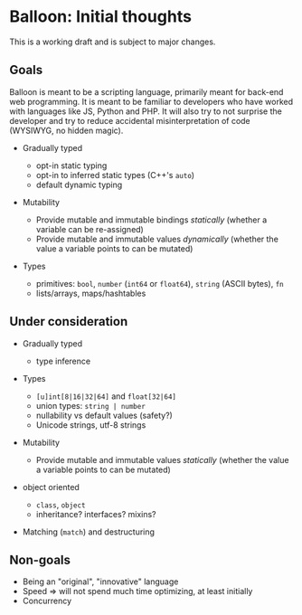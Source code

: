 # Balloon: Initial thoughts

This is a working draft and is subject to major changes.

## Goals

Balloon is meant to be a scripting language, primarily meant for back-end web programming. It is meant to be familiar to developers who have worked with languages like JS, Python and PHP. It will also try to not surprise the developer and try to reduce accidental misinterpretation of code (WYSIWYG, no hidden magic).

- Gradually typed
    - opt-in static typing
    - opt-in to inferred static types (C++'s `auto`)
    - default dynamic typing

- Mutability
    - Provide mutable and immutable bindings _statically_ (whether a variable can be re-assigned)
    - Provide mutable and immutable values _dynamically_ (whether the value a variable points to can be mutated)

- Types
    - primitives: `bool`, `number` (`int64` or `float64`), `string` (ASCII bytes), `fn`
    - lists/arrays, maps/hashtables

## Under consideration
- Gradually typed
    - type inference

- Types
    - `[u]int[8|16|32|64]` and `float[32|64]`
    - union types: `string | number`
    - nullability vs default values (safety?)
    - Unicode strings, utf-8 strings

- Mutability
    - Provide mutable and immutable values _statically_ (whether the value a variable points to can be mutated)

- object oriented
    - `class`, `object`
    - inheritance? interfaces? mixins?

- Matching (`match`) and destructuring

## Non-goals
- Being an "original", "innovative" language
- Speed => will not spend much time optimizing, at least initially
- Concurrency
